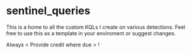 # sentinel_queries
This is a home to all the custom KQLs I create on various detections.
Feel free to use this as a template in your enviroment or suggest changes.

Always < Provide credit where due > !
